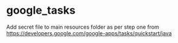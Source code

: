 # google_tasks
Add secret file to main resources folder as per step one from https://developers.google.com/google-apps/tasks/quickstart/java


